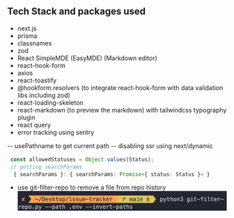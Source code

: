 ## Tech Stack and packages used
- next.js
- prisma
- classnames 
- zod
- React SimpleMDE (EasyMDE) (Markdown editor)
- react-hook-form
- axios
- react-toastify
- @hookform.resolvers (to integrate react-hook-form with data validation libs including zod)
- react-loading-skeleton
- react-markdown (to preview the markdown) with tailwindcss typography plugin
- react query
- error tracking using sentry

-- usePathname to get current path
-- disabling ssr using next/dynamic

```typescript
 const allowedStatuses = Object.values(Status);
 // getting searchParams
  { searchParams }: { searchParams: Promise<{ status: Status }> }
 ```

 - use git-filter-repo to remove a file from repo history
 ![alt text](image.png)